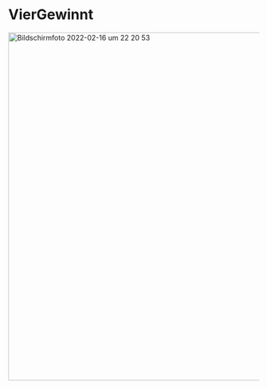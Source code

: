 # VierGewinnt
<img width="700" alt="Bildschirmfoto 2022-02-16 um 22 20 53" src="https://user-images.githubusercontent.com/34498467/154359185-759ce09a-7d44-4b96-adb6-b36400a0a7ed.png">
